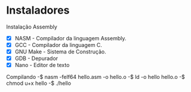 # Instaladores


Instalação Assembly
- [x] NASM - Compilador da linguagem Assembly.
- [x] GCC - Compilador da linguagem C.
- [x] GNU Make - Sistema de Construção.
- [x] GDB - Depurador
- [x] Nano - Editor de texto

Compilando
-$ nasm -felf64 hello.asm -o hello.o
-$ ld -o hello hello.o
-$ chmod u+x hello
-$ ./hello
